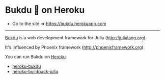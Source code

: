 Bukdu 🌌  on Heroku
==================


* Go to the site =>  https://bukdu.herokuapp.com


------------------

[Bukdu](https://github.com/wookay/Bukdu.jl) is a web development framework for Julia (http://julialang.org).

It's influenced by Phoenix framework (http://phoenixframework.org).

You can run Bukdu on [Heroku](https://www.heroku.com/).
 * [heroku-bukdu](https://github.com/wookay/heroku-bukdu)
 * [heroku-buildpack-julia](https://github.com/pinx/heroku-buildpack-julia)

